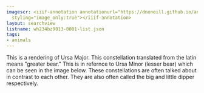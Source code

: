 ```yaml
---
imagescr: <iiif-annotation annotationurl="https://dnoneill.github.io/annotate/annotations/wh234bz9013-0001-001.json"
  styling="image_only:true"></iiif-annotation>
layout: searchview
listname: wh234bz9013-0001-list.json
tags:
- animals
---
```

This is a rendering of Ursa Major. This constellation translated from the latin means "greater bear." This is in refernce to Ursa Minor (lesser bear) which can be seen in the image below.
These constellations are often talked about in contrast to each other. They are also often called the big and little dipper respectively.
